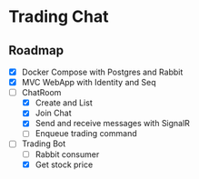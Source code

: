 # Trading Chat

## Roadmap

- [x] Docker Compose with Postgres and Rabbit
- [x] MVC WebApp with Identity and Seq
- [ ] ChatRoom
	- [x] Create and List
	- [x] Join Chat
	- [x] Send and receive messages with SignalR
	- [ ] Enqueue trading command
- [ ] Trading Bot
	- [ ] Rabbit consumer
	- [x] Get stock price 
